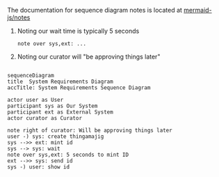 The documentation for sequence diagram notes is located at [mermaid-js/notes](https://mermaid.js.org/syntax/sequenceDiagram.html#notes)

1. Noting our wait time is typically 5 seconds
   ```
   note over sys,ext: ...
   ```
1. Noting our curator will "be approving things later"



```mermaid

sequenceDiagram
title  System Requirements Diagram
accTitle: System Requirements Sequence Diagram

actor user as User
participant sys as Our System
participant ext as External System
actor curator as Curator

note right of curator: Will be approving things later
user -) sys: create thingamajig
sys -->> ext: mint id
sys --> sys: wait
note over sys,ext: 5 seconds to mint ID
ext -->> sys: send id
sys -) user: show id


```
